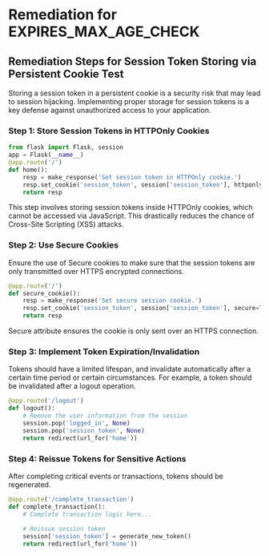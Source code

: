 # Remediation for EXPIRES_MAX_AGE_CHECK

## Remediation Steps for Session Token Storing via Persistent Cookie Test
Storing a session token in a persistent cookie is a security risk that may lead to session hijacking. Implementing proper storage for session tokens is a key defense against unauthorized access to your application.

### Step 1: Store Session Tokens in HTTPOnly Cookies
```python
from flask import Flask, session
app = Flask(__name__)
@app.route('/')
def home():
    resp = make_response('Set session token in HTTPOnly cookie.')
    resp.set_cookie('session_token', session['session_token'], httponly=True, secure=True)
    return resp
```
This step involves storing session tokens inside HTTPOnly cookies, which cannot be accessed via JavaScript. This drastically reduces the chance of Cross-Site Scripting (XSS) attacks.

### Step 2: Use Secure Cookies
Ensure the use of Secure cookies to make sure that the session tokens are only transmitted over HTTPS encrypted connections.

```python
@app.route('/')
def secure_cookie():
    resp = make_response('Set secure session cookie.')
    resp.set_cookie('session_token', session['session_token'], secure=True, httponly=True)
    return resp
```
Secure attribute ensures the cookie is only sent over an HTTPS connection.

### Step 3: Implement Token Expiration/Invalidation
Tokens should have a limited lifespan, and invalidate automatically after a certain time period or certain circumstances. For example, a token should be invalidated after a logout operation.

```python
@app.route('/logout')
def logout():
    # Remove the user information from the session
    session.pop('logged_in', None)
    session.pop('session_token', None)
    return redirect(url_for('home'))
```
### Step 4: Reissue Tokens for Sensitive Actions
After completing critical events or transactions, tokens should be regenerated.

```python
@app.route('/complete_transaction')
def complete_transaction():
    # Complete transaction logic here...
    
    # Reissue session token
    session['session_token'] = generate_new_token()
    return redirect(url_for('home'))
```